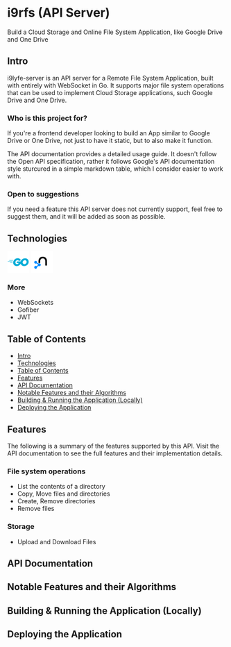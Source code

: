 # i9rfs (API Server)

Build a Cloud Storage and Online File System Application, like Google Drive and One Drive

## Intro

i9lyfe-server is an API server for a Remote File System Application, built with entirely with WebSocket in Go. It supports major file system operations that can be used to implement Cloud Storage applications, such Google Drive and One Drive.

### Who is this project for?

If you're a frontend developer looking to build an App similar to Google Drive or One Drive, not just to have it static, but to also make it function.

The API documentation provides a detailed usage guide. It doesn't follow the Open API specification, rather it follows Google's API documentation style sturcured in a simple markdown table, which I consider easier to work with.

### Open to suggestions

If you need a feature this API server does not currently support, feel free to suggest them, and it will be added as soon as possible.

## Technologies

<div style="display: flex;">
<img style="margin-right: 5px" alt="go" width="50" src="./z_attachments/tech-icons/go-original-wordmark.svg" />

<img style="margin-right: 5px" alt="neo4j" width="50" src="./z_attachments/tech-icons/neo4j-original.svg" />
</div>

### More

- WebSockets
- Gofiber
- JWT

## Table of Contents

- [Intro](#intro)
- [Technologies](#technologies)
- [Table of Contents](#table-of-contents)
- [Features](#features)
- [API Documentation](#api-documentation)
- [Notable Features and their Algorithms](#notable-features-and-their-algorithms)
- [Building & Running the Application (Locally)](#building--running-the-application-locally)
- [Deploying the Application](#deploying-the-application)

## Features

The following is a summary of the features supported by this API. Visit the API documentation to see the full features and their implementation details.

### File system operations

- List the contents of a directory
- Copy, Move files and directories
- Create, Remove directories
- Remove files

### Storage

- Upload and Download Files

## API Documentation

## Notable Features and their Algorithms

## Building & Running the Application (Locally)

## Deploying the Application
